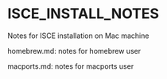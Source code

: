 # ISCE_INSTALL_NOTES
Notes for ISCE installation on Mac machine

homebrew.md: notes for homebrew user

macports.md: notes for macports user
